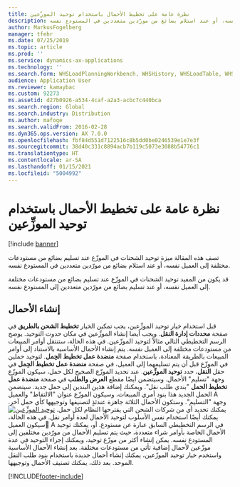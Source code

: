 ```yaml
---
title: نظرة عامة على تخطيط الأحمال باستخدام توحيد الموزِّعين
description: تصف هذه المقالة ميزة توحيد الشحنات في الموزّع عند تسليم بضائع من مستودعات مختلفة إلى العميل نفسه، أو عند استلام بضائع من مورّدين متعددين في المستودع نفسه.
author: MarkusFogelberg
manager: tfehr
ms.date: 07/25/2019
ms.topic: article
ms.prod: ''
ms.service: dynamics-ax-applications
ms.technology: ''
ms.search.form: WHSLoadPlanningWorkbench, WHSHistory, WHSLoadTable, WHSLoadPlanningListPage, TMSParameters
audience: Application User
ms.reviewer: kamaybac
ms.custom: 92273
ms.assetid: d27b0926-a534-4caf-a2a3-acbc7c440bca
ms.search.region: Global
ms.search.industry: Distribution
ms.author: mafoge
ms.search.validFrom: 2016-02-28
ms.dyn365.ops.version: AX 7.0.0
ms.openlocfilehash: fbf84d551d7122516c8b5dd0be0246539e1e7e3f
ms.sourcegitcommit: 38d40c331c8894acb7b119c5073e3088b54776c1
ms.translationtype: HT
ms.contentlocale: ar-SA
ms.lasthandoff: 01/15/2021
ms.locfileid: "5004992"
---
```

# <a name="plan-loads-using-hub-consolidation-overview"></a>نظرة عامة على تخطيط الأحمال باستخدام توحيد الموزِّعين

[!include [banner](../includes/banner.md)]

تصف هذه المقالة ميزة توحيد الشحنات في الموزّع عند تسليم بضائع من مستودعات مختلفة إلى العميل نفسه، أو عند استلام بضائع من مورّدين متعددين في المستودع نفسه.

قد يكون من المفيد توحيد الشحنات في الموزّع عند تسليم بضائع من مستودعات مختلفة إلى العميل نفسه، أو عند تسليم بضائع من مورّدين متعددين إلى المستودع نفسه.

## <a name="building-loads"></a>إنشاء الأحمال
قبل استخدام خيار توحيد الموزِّعين، يجب تمكين الخيار **تخطيط الشحن بالطريق‬** في صفحة **محددات إدارة النقل**. ويجب أيضا إنشاء الموزِّعين في مكان حدوث التوحيد. يوضح الرسم التخطيطي التالي مثالاً لتوحيد الموزّعين. في هذه الحالة، ستنتقل أوامر المبيعات من مستودعات مختلفة إلى العميل نفسه. يتم إنشاء الأحمال الأساسية بالاستناد إلى أوامر المبيعات بالطريقة المعتادة، باستخدام صفحة **منضدة عمل تخطيط الحِمل‬**. لتوحيد حملين في الموزّع قبل أن يتم تسليمهما إلى العميل، في صفحة **منضدة عمل تخطيط الحِمل‬** في حقل **النقل**، حدد **توحيد الموزِّعين‬**. عند تحديد الموزّع الصحيح لكل حمل، سيكون الموزّع وجهة "تسليم" الأحمال. وسيتضمن أيضًا مقطع **العرض والطلب** في صفحة **منضدة عمل تخطيط الحمل** "بندي طلب نقل". ويمكنك إضافة هذين البندين إلى حمل جديد. سيتضمن الحمل الجديد هذا بنود أمري المبيعات، وسيكون الموزّع عنوان "الالتقاط" والعميل A وجهة "التسليم". وستكون الأحمال الثلاثة جاهزة عندئذٍ لتصنيفها وتوجيهها كأي حمل آخر. يمكنك تحديد أي من شركات الشحن التي يقترحها النظام لكل حمل. [![‏‫توحيد الموزِّعين](./media/hubconsol.jpg)](./media/hubconsol.jpg) يمكنك أيضًا استخدام نفس الأسلوب لتوحيد الأحمال لعدة أوامر نقل. في هذه الحالة، سيكون العميل ِA في الرسم التخطيطي السابق عبارة عن مستودع. أو، يمكنك توحيد الأحمال الخاصة بأوامر شراء متعددة، حيث يتم تسليم الأحمال من مورّدين مختلفين إلى المستودع نفسه. يمكن إنشاء أكثر من موزّع توحيد، ويمكنك إجراء التوحيد في عدة موزّعين لأحمال إضافية تأتي من مستودعات مختلفة. بعد إنشاء الأحمال الأساسية واستخدم خيار توحيد الموزّعين، يمكنك إنشاء أحمال جديدة باستخدام بنود طلب النقل الموحد. بعد ذلك، يمكنك تصنيف الأحمال وتوجيهها.





[!INCLUDE[footer-include](../../includes/footer-banner.md)]